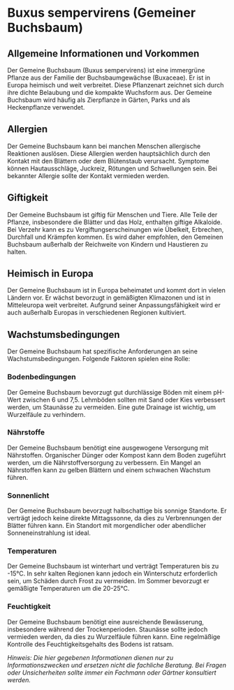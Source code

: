 # Buxus sempervirens (Gemeiner Buchsbaum)

## Allgemeine Informationen und Vorkommen
Der Gemeine Buchsbaum (Buxus sempervirens) ist eine immergrüne Pflanze aus der Familie der Buchsbaumgewächse (Buxaceae). Er ist in Europa heimisch und weit verbreitet. Diese Pflanzenart zeichnet sich durch ihre dichte Belaubung und die kompakte Wuchsform aus. Der Gemeine Buchsbaum wird häufig als Zierpflanze in Gärten, Parks und als Heckenpflanze verwendet.

## Allergien
Der Gemeine Buchsbaum kann bei manchen Menschen allergische Reaktionen auslösen. Diese Allergien werden hauptsächlich durch den Kontakt mit den Blättern oder dem Blütenstaub verursacht. Symptome können Hautausschläge, Juckreiz, Rötungen und Schwellungen sein. Bei bekannter Allergie sollte der Kontakt vermieden werden.

## Giftigkeit
Der Gemeine Buchsbaum ist giftig für Menschen und Tiere. Alle Teile der Pflanze, insbesondere die Blätter und das Holz, enthalten giftige Alkaloide. Bei Verzehr kann es zu Vergiftungserscheinungen wie Übelkeit, Erbrechen, Durchfall und Krämpfen kommen. Es wird daher empfohlen, den Gemeinen Buchsbaum außerhalb der Reichweite von Kindern und Haustieren zu halten.

## Heimisch in Europa
Der Gemeine Buchsbaum ist in Europa beheimatet und kommt dort in vielen Ländern vor. Er wächst bevorzugt in gemäßigten Klimazonen und ist in Mitteleuropa weit verbreitet. Aufgrund seiner Anpassungsfähigkeit wird er auch außerhalb Europas in verschiedenen Regionen kultiviert.

## Wachstumsbedingungen
Der Gemeine Buchsbaum hat spezifische Anforderungen an seine Wachstumsbedingungen. Folgende Faktoren spielen eine Rolle:

### Bodenbedingungen
Der Gemeine Buchsbaum bevorzugt gut durchlässige Böden mit einem pH-Wert zwischen 6 und 7,5. Lehmböden sollten mit Sand oder Kies verbessert werden, um Staunässe zu vermeiden. Eine gute Drainage ist wichtig, um Wurzelfäule zu verhindern.

### Nährstoffe
Der Gemeine Buchsbaum benötigt eine ausgewogene Versorgung mit Nährstoffen. Organischer Dünger oder Kompost kann dem Boden zugeführt werden, um die Nährstoffversorgung zu verbessern. Ein Mangel an Nährstoffen kann zu gelben Blättern und einem schwachen Wachstum führen.

### Sonnenlicht
Der Gemeine Buchsbaum bevorzugt halbschattige bis sonnige Standorte. Er verträgt jedoch keine direkte Mittagssonne, da dies zu Verbrennungen der Blätter führen kann. Ein Standort mit morgendlicher oder abendlicher Sonneneinstrahlung ist ideal.

### Temperaturen
Der Gemeine Buchsbaum ist winterhart und verträgt Temperaturen bis zu -15°C. In sehr kalten Regionen kann jedoch ein Winterschutz erforderlich sein, um Schäden durch Frost zu vermeiden. Im Sommer bevorzugt er gemäßigte Temperaturen um die 20-25°C.

### Feuchtigkeit
Der Gemeine Buchsbaum benötigt eine ausreichende Bewässerung, insbesondere während der Trockenperioden. Staunässe sollte jedoch vermieden werden, da dies zu Wurzelfäule führen kann. Eine regelmäßige Kontrolle des Feuchtigkeitsgehalts des Bodens ist ratsam.

*Hinweis: Die hier gegebenen Informationen dienen nur zu Informationszwecken und ersetzen nicht die fachliche Beratung. Bei Fragen oder Unsicherheiten sollte immer ein Fachmann oder Gärtner konsultiert werden.*
